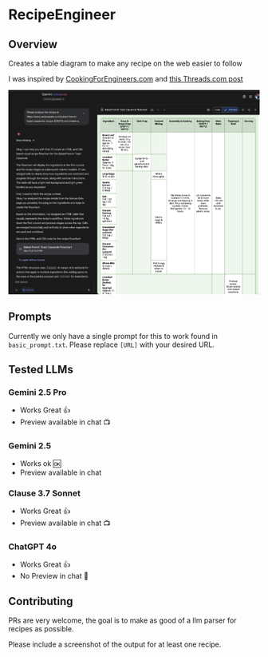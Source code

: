 # RecipeEngineer

## Overview

Creates a table diagram to make any recipe on the web easier to follow

I was inspired by [CookingForEngineers.com](https://www.cookingforengineers.com/recipe/230/Macaroni-and-Cheese-Bake)
and [this Threads.com post](https://www.threads.com/@dreki/post/DJe_S36Sk28?xmt=AQF0dSKLjyodRC8Dg6o65F1DH6we4Rh3XqIhzkS3RtOyKw)


![example recipe](gemini_recipe_example.png)

## Prompts

Currently we only have a single prompt for this to work found in `basic_prompt.txt`.
Please replace `[URL]` with your desired URL.

## Tested LLMs

### Gemini 2.5 Pro

- Works Great 👍
- Preview available in chat 📺

### Gemini 2.5

- Works ok 🆗
- Preview available in chat

### Clause 3.7 Sonnet

- Works Great 👍
- Preview available in chat 📺


### ChatGPT 4o
- Works Great 👍
- No Preview in chat 🦯

## Contributing

PRs are very welcome, the goal is to make as good of a llm parser for recipes as possible.

Please include a screenshot of the output for at least one recipe.
